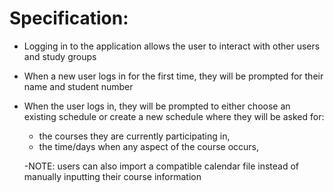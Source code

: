 # Specification:

- Logging in to the application allows the user to interact 
with other users and study groups
- When a new user logs in for the first time, they will be 
prompted for their name and student number
- When the user logs in, they will be prompted to either choose 
an existing schedule or create a new schedule where they will 
be asked for:
  - the courses they are currently participating in,
  - the time/days when any aspect of the course occurs,
  
  -NOTE: users can also import a compatible calendar file instead 
of manually inputting their course information






